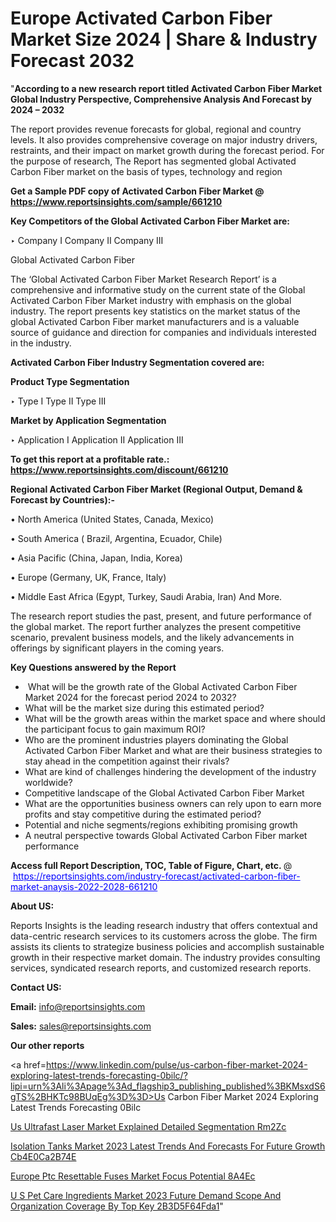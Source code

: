 # Europe Activated Carbon Fiber Market Size 2024 | Share & Industry Forecast 2032

"<strong>According to a new research report titled Activated Carbon Fiber Market Global Industry Perspective, Comprehensive Analysis And Forecast by 2024 – 2032</strong>

The report provides revenue forecasts for global, regional and country levels. It also provides comprehensive coverage on major industry drivers, restraints, and their impact on market growth during the forecast period. For the purpose of research, The Report has segmented global Activated Carbon Fiber market on the basis of types, technology and region

<strong>Get a Sample PDF copy of Activated Carbon Fiber Market </strong><strong>@<a href=https://www.reportsinsights.com/sample/661210 style=color:#0000ff;> https://www.reportsinsights.com/sample/661210</a></strong></font>

<strong>Key Competitors of the Global Activated Carbon Fiber Market are:</strong>

‣ Company I
Company II
Company III

Global Activated Carbon Fiber

The ‘Global Activated Carbon Fiber Market Research Report’ is a comprehensive and informative study on the current state of the Global Activated Carbon Fiber Market industry with emphasis on the global industry. The report presents key statistics on the market status of the global Activated Carbon Fiber market manufacturers and is a valuable source of guidance and direction for companies and individuals interested in the industry.

<strong>Activated Carbon Fiber Industry Segmentation covered are:</strong>

<strong>Product Type Segmentation</strong>

‣ Type I
Type II
Type III

<strong>Market by Application Segmentation</strong>

‣ Application I
Application II 
Application III

<strong>To get this report at a profitable rate.: <a href=https://www.reportsinsights.com/discount/661210 style=color:#0000ff;>https://www.reportsinsights.com/discount/661210</a></strong></font>

<strong>Regional Activated Carbon Fiber Market (Regional Output, Demand &amp; Forecast by Countries):-</strong>

• North America (United States, Canada, Mexico)

• South America ( Brazil, Argentina, Ecuador, Chile)

• Asia Pacific (China, Japan, India, Korea)

• Europe (Germany, UK, France, Italy)

• Middle East Africa (Egypt, Turkey, Saudi Arabia, Iran) And More.

The research report studies the past, present, and future performance of the global market. The report further analyzes the present competitive scenario, prevalent business models, and the likely advancements in offerings by significant players in the coming years.

<strong>Key Questions answered by the Report</strong>
<ul>
  <li> What will be the growth rate of the Global Activated Carbon Fiber Market 2024 for the forecast period 2024 to 2032?</li>
  <li>What will be the market size during this estimated period?</li>
  <li>What will be the growth areas within the market space and where should the participant focus to gain maximum ROI?</li>
  <li>Who are the prominent industries players dominating the Global Activated Carbon Fiber Market and what are their business strategies to stay ahead in the competition against their rivals?</li>
  <li>What are kind of challenges hindering the development of the industry worldwide?</li>
  <li>Competitive landscape of the Global Activated Carbon Fiber Market</li>
  <li>What are the opportunities business owners can rely upon to earn more profits and stay competitive during the estimated period?</li>
  <li>Potential and niche segments/regions exhibiting promising growth</li>
  <li>A neutral perspective towards Global Activated Carbon Fiber market performance</li>
</ul>
<strong>Access full Report Description, TOC, Table of Figure, Chart, etc. </strong>@  <a href=https://reportsinsights.com/industry-forecast/activated-carbon-fiber-market-anaysis-2022-2028-661210 style=color:#0000ff;>https://reportsinsights.com/industry-forecast/activated-carbon-fiber-market-anaysis-2022-2028-661210</a></font>

<strong><strong>About US</strong>:</strong>

Reports Insights is the leading research industry that offers contextual and data-centric research services to its customers across the globe. The firm assists its clients to strategize business policies and accomplish sustainable growth in their respective market domain. The industry provides consulting services, syndicated research reports, and customized research reports.

<strong>Contact US:</strong>

<p class=""""><b>Email:</b> <a href=mailto:info@reportsinsights.com>info@reportsinsights.com</a></p>
<p class=""""><b>Sales:</b> <a href=mailto:sales@reportsinsights.com>sales@reportsinsights.com</a></p>

<strong>Our other reports</strong>

<a href=https://www.linkedin.com/pulse/us-carbon-fiber-market-2024-exploring-latest-trends-forecasting-0bilc/?lipi=urn%3Ali%3Apage%3Ad_flagship3_publishing_published%3BKMsxdS6gTS%2BHKTc98BUqEg%3D%3D>Us Carbon Fiber Market 2024 Exploring Latest Trends Forecasting 0Bilc</a>

<a href=https://www.linkedin.com/pulse/us-ultrafast-laser-market-explained-detailed-segmentation-rm2zc/>Us Ultrafast Laser Market Explained Detailed Segmentation Rm2Zc</a>

<a href=https://medium.com/@gavdeakash979/isolation-tanks-market-2023-latest-trends-and-forecasts-for-future-growth-cb4e0ca2b74e>Isolation Tanks Market 2023 Latest Trends And Forecasts For Future Growth Cb4E0Ca2B74E</a>

<a href=https://www.linkedin.com/pulse/europe-ptc-resettable-fuses-market-focus-potential-8a4ec/>Europe Ptc Resettable Fuses Market Focus Potential 8A4Ec</a>

<a href=https://medium.com/@gavdeakash979/u-s-pet-care-ingredients-market-2023-future-demand-scope-and-organization-coverage-by-top-key-2b3d5f64fda1>U S Pet Care Ingredients Market 2023 Future Demand Scope And Organization Coverage By Top Key 2B3D5F64Fda1</a>"
